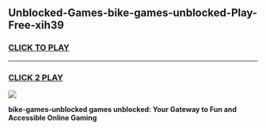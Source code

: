 
## Unblocked-Games-bike-games-unblocked-Play-Free-xih39
<h3>
<a href="https://premium76.site?title=bike-games-unblocked&ref=20A">CLICK TO PLAY</a></h3>
<hr>

<h3>
<a href="https://premium76.site?title=bike-games-unblocked&ref=20A">CLICK 2 PLAY</a>
  
</h3>

<a href="https://premium76.site?title=bike-games-unblocked&ref=20A"><img src="https://clearcache.store/games.png"></a>


**bike-games-unblocked games unblocked: Your Gateway to Fun and Accessible Online Gaming**
